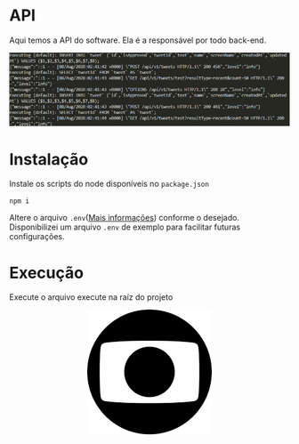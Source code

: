 # API

Aqui temos a API do software. Ela é a responsável por todo back-end.

![Imagem da Api Executando](../assets/img/api-runnin.png)

# Instalação

Instale os scripts do node disponíveis no `package.json`

```
npm i
```

Altere o arquivo `.env`([Mais informações](https://www.ibm.com/support/knowledgecenter/ssw_aix_72/osmanagement/env_file.html)) conforme o desejado. Disponibilizei um arquivo `.env` de exemplo para facilitar futuras configurações.

# Execução

Execute o arquivo execute na raíz do projeto

<p align="center">
    <img src="../assets/img/globo.png" />
</p>